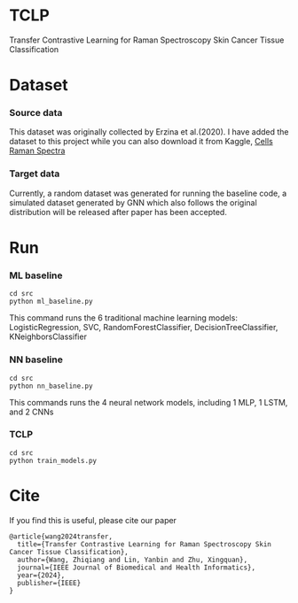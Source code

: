 # TCLP
Transfer Contrastive Learning for Raman Spectroscopy Skin Cancer Tissue Classification


# Dataset

### Source data
This dataset was originally collected by Erzina et al.(2020). I have added the dataset to this project while you can also download it from Kaggle, [Cells Raman Spectra](https://www.kaggle.com/datasets/andriitrelin/cells-raman-spectra)


### Target data
Currently, a random dataset was generated for running the baseline code, a simulated dataset generated by GNN which also follows the original distribution will be released after paper has been accepted.
# Run

### ML baseline
```
cd src
python ml_baseline.py
```
This command runs the 6 traditional machine learning models: LogisticRegression, SVC, RandomForestClassifier, DecisionTreeClassifier, KNeighborsClassifier

### NN baseline
```
cd src
python nn_baseline.py
```

This commands runs the 4 neural network models, including 1 MLP, 1 LSTM, and 2 CNNs

### TCLP
```
cd src
python train_models.py
```

# Cite
If you find this is useful, please cite our paper
```
@article{wang2024transfer,
  title={Transfer Contrastive Learning for Raman Spectroscopy Skin Cancer Tissue Classification},
  author={Wang, Zhiqiang and Lin, Yanbin and Zhu, Xingquan},
  journal={IEEE Journal of Biomedical and Health Informatics},
  year={2024},
  publisher={IEEE}
}
```
